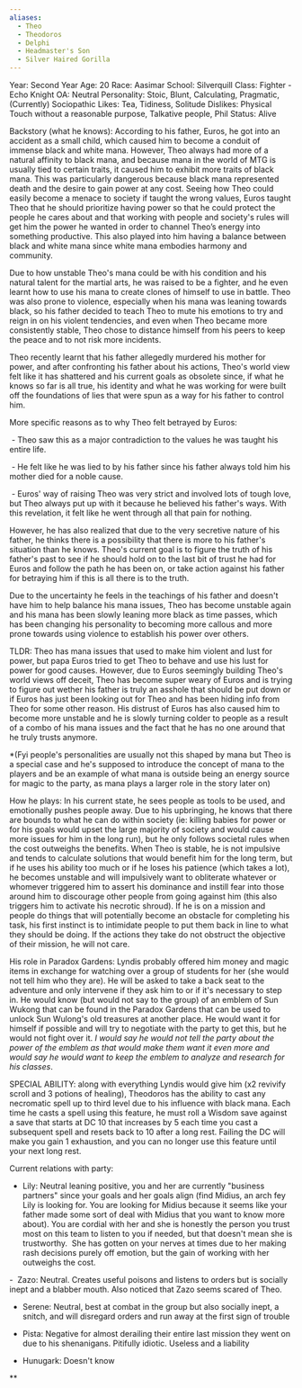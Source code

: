 ```yaml
---
aliases:
  - Theo
  - Theodoros
  - Delphi
  - Headmaster's Son
  - Silver Haired Gorilla
---
```

Year: Second Year
Age: 20
Race: Aasimar
School: Silverquill
Class: Fighter - Echo Knight
OA: Neutral
Personality: Stoic, Blunt, Calculating, Pragmatic, (Currently) Sociopathic
Likes: Tea, Tidiness, Solitude
Dislikes: Physical Touch without a reasonable purpose, Talkative people, Phil
Status: Alive


  

Backstory (what he knows): According to his father, Euros, he got into an accident as a small child, which caused him to become a conduit of immense black and white mana. However, Theo always had more of a natural affinity to black mana, and because mana in the world of MTG is usually tied to certain traits, it caused him to exhibit more traits of black mana. This was particularly dangerous because black mana represented death and the desire to gain power at any cost. Seeing how Theo could easily become a menace to society if taught the wrong values, Euros taught Theo that he should prioritize having power so that he could protect the people he cares about and that working with people and society's rules will get him the power he wanted in order to channel Theo’s energy into something productive. This also played into him having a balance between black and white mana since white mana embodies harmony and community. 

  

Due to how unstable Theo's mana could be with his condition and his natural talent for the martial arts, he was raised to be a fighter, and he even learnt how to use his mana to create clones of himself to use in battle. Theo was also prone to violence, especially when his mana was leaning towards black, so his father decided to teach Theo to mute his emotions to try and reign in on his violent tendencies, and even when Theo became more consistently stable, Theo chose to distance himself from his peers to keep the peace and to not risk more incidents.

  

Theo recently learnt that his father allegedly murdered his mother for power, and after confronting his father about his actions, Theo's world view felt like it has shattered and his current goals as obsolete since, if what he knows so far is all true, his identity and what he was working for were built off the foundations of lies that were spun as a way for his father to control him. 

  

More specific reasons as to why Theo felt betrayed by Euros:

  

 - Theo saw this as a major contradiction to the values he was taught his entire life.

 - He felt like he was lied to by his father since his father always told him his mother died for a noble cause.

 - Euros' way of raising Theo was very strict and involved lots of tough love, but Theo always put up with it because he believed his father's ways. With this revelation, it felt like he went through all that pain for nothing. 

  

However, he has also realized that due to the very secretive nature of his father, he thinks there is a possibility that there is more to his father's situation than he knows. Theo's current goal is to figure the truth of his father's past to see if he should hold on to the last bit of trust he had for Euros and follow the path he has been on, or take action against his father for betraying him if this is all there is to the truth.

  

Due to the uncertainty he feels in the teachings of his father and doesn't have him to help balance his mana issues, Theo has become unstable again and his mana has been slowly leaning more black as time passes, which has been changing his personality to becoming more callous and more prone towards using violence to establish his power over others. 

  

TLDR: Theo has mana issues that used to make him violent and lust for power, but papa Euros tried to get Theo to behave and use his lust for power for good causes. However, due to Euros seemingly building Theo's world views off deceit, Theo has become super weary of Euros and is trying to figure out wether his father is truly an asshole that should be put down or if Euros has just been looking out for Theo and has been hiding info from Theo for some other reason. His distrust of Euros has also caused him to become more unstable and he is slowly turning colder to people as a result of a combo of his mana issues and the fact that he has no one around that he truly trusts anymore. 

  

*(Fyi people's personalities are usually not this shaped by mana but Theo is a special case and he's supposed to introduce the concept of mana to the players and be an example of what mana is outside being an energy source for magic to the party, as mana plays a larger role in the story later on) 

  

How he plays: In his current state, he sees people as tools to be used, and emotionally pushes people away. Due to his upbringing, he knows that there are bounds to what he can do within society (ie: killing babies for power or for his goals would upset the large majority of society and would cause more issues for him in the long run), but he only follows societal rules when the cost outweighs the benefits. When Theo is stable, he is not impulsive and tends to calculate solutions that would benefit him for the long term, but if he uses his ability too much or if he loses his patience (which takes a lot), he becomes unstable and will impulsively want to obliterate whatever or whomever triggered him to assert his dominance and instill fear into those around him to discourage other people from going against him (this also triggers him to activate his necrotic shroud). If he is on a mission and people do things that will potentially become an obstacle for completing his task, his first instinct is to intimidate people to put them back in line to what they should be doing. If the actions they take do not obstruct the objective of their mission, he will not care.

  

His role in Paradox Gardens: Lyndis probably offered him money and magic items in exchange for watching over a group of students for her (she would not tell him who they are). He will be asked to take a back seat to the adventure and only intervene if they ask him to or if it's necessary to step in. He would know (but would not say to the group) of an emblem of Sun Wukong that can be found in the Paradox Gardens that can be used to unlock Sun Wulong's old treasures at another place. He would want it for himself if possible and will try to negotiate with the party to get this, but he would not fight over it. *I would say he would not tell the party about the power of the emblem as that would make them want it even more and would say he would want to keep the emblem to analyze and research for his classes*. 

  

SPECIAL ABILITY: along with everything Lyndis would give him (x2 revivify scroll and 3 potions of healing), Theodoros has the ability to cast any necromatic spell up to third level due to his influence with black mana. Each time he casts a spell using this feature, he must roll a Wisdom save against a save that starts at DC 10 that increases by 5 each time you cast a subsequent spell and resets back to 10 after a long rest. Failing the DC will make you gain 1 exhaustion, and you can no longer use this feature until your next long rest.

  

Current relations with party:

- Lily: Neutral leaning positive, you and her are currently "business partners" since your goals and her goals align (find Midius, an arch fey Lily is looking for. You are looking for Midius because it seems like your father made some sort of deal with Midius that you want to know more about). You are cordial with her and she is honestly the person you trust most on this team to listen to you if needed, but that doesn't mean she is trustworthy.  She has gotten on your nerves at times due to her making rash decisions purely off emotion, but the gain of working with her outweighs the cost.

-  Zazo: Neutral. Creates useful poisons and listens to orders but is socially inept and a blabber mouth. Also noticed that Zazo seems scared of Theo. 

- Serene: Neutral, best at combat in the group but also socially inept, a snitch, and will disregard orders and run away at the first sign of trouble

- Pista: Negative for almost derailing their entire last mission they went on due to his shenanigans. Pitifully idiotic. Useless and a liability

- Hunugark: Doesn't know

**